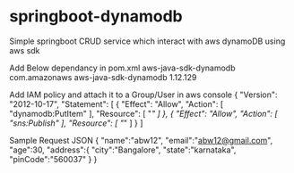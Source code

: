 # springboot-dynamodb
Simple springboot CRUD service which interact with aws dynamoDB using aws sdk

Add Below dependancy in pom.xml aws-java-sdk-dynamodb
<dependency>
			<groupId>com.amazonaws</groupId>
			<artifactId>aws-java-sdk-dynamodb</artifactId>
			<version>1.12.129</version>
</dependency>

Add IAM policy and attach it to a Group/User in aws console
{
  "Version": "2012-10-17",
  "Statement": [
    {
      "Effect": "Allow",
      "Action":   [ "dynamodb:PutItem" ],
      "Resource": [ "*" ]
    },
    {
      "Effect": "Allow",
      "Action":   [ "sns:Publish" ],
      "Resource": [ "*" ]
    }
  ]

Sample Request JSON
{
	"name":"abw12",
	"email":"abw12@gmail.com",
	"age":30,
	"address":{
		"city":"Bangalore",
		"state":"karnataka",
		"pinCode":"560037"
	}
}
